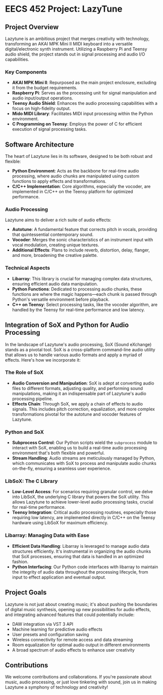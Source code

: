 # EECS 452 Project: LazyTune

## Project Overview
Lazytune is an ambitious project that merges creativity with technology, transforming an AKAI MPK Mini II MIDI keyboard into a versatile digital/electronic synth instrument. Utilizing a Raspberry Pi and Teensy audio shield, the project stands out in signal processing and audio I/O capabilities.

### Key Components
- **AKAI MPK Mini II**: Repurposed as the main project enclosure, excluding it from the budget requirements.
- **Raspberry Pi**: Serves as the processing unit for signal manipulation and audio input/output operations.
- **Teensy Audio Shield**: Enhances the audio processing capabilities with a focus on high-fidelity output.
- **Mido MIDI Library**: Facilitates MIDI input processing within the Python environment.
- **C Programming on Teensy**: Employs the power of C for efficient execution of signal processing tasks.

## Software Architecture
The heart of Lazytune lies in its software, designed to be both robust and flexible:
- **Python Environment**: Acts as the backbone for real-time audio processing, where audio chunks are manipulated using custom functions to apply effects and transformations.
- **C/C++ Implementation**: Core algorithms, especially the vocoder, are implemented in C/C++ on the Teensy platform for optimized performance.

### Audio Processing
Lazytune aims to deliver a rich suite of audio effects:
- **Autotune**: A fundamental feature that corrects pitch in vocals, providing that quintessential contemporary sound.
- **Vocoder**: Merges the sonic characteristics of an instrument input with vocal modulation, creating unique textures.
- **Additional Effects**: Plans to include reverb, distortion, delay, flanger, and more, broadening the creative palette.

### Technical Aspects
- **Libarray**: This library is crucial for managing complex data structures, ensuring efficient audio data manipulation.
- **Python Functions**: Dedicated to processing audio chunks, these functions are where the magic happens—each chunk is passed through Python's versatile environment before playback.
- **C++ on Teensy**: Select processing tasks, like the vocoder algorithm, are handled by the Teensy for real-time performance and low latency.

## Integration of SoX and Python for Audio Processing

In the landscape of Lazytune's audio processing, SoX (Sound eXchange) stands as a pivotal tool. SoX is a cross-platform command-line audio utility that allows us to handle various audio formats and apply a myriad of effects. Here's how we incorporate it:

### The Role of SoX
- **Audio Conversion and Manipulation**: SoX is adept at converting audio files to different formats, adjusting quality, and performing sound manipulations, making it an indispensable part of Lazytune's audio processing pipeline.
- **Effects Chain**: Through SoX, we apply a chain of effects to audio signals. This includes pitch correction, equalization, and more complex transformations pivotal for the autotune and vocoder features of Lazytune.

### Python and SoX
- **Subprocess Control**: Our Python scripts wield the `subprocess` module to interact with SoX, enabling us to build a real-time audio processing environment that's both flexible and powerful.
- **Stream Handling**: Audio streams are meticulously managed by Python, which communicates with SoX to process and manipulate audio chunks on-the-fly, ensuring a seamless user experience.

### LibSoX: The C Library
- **Low-Level Access**: For scenarios requiring granular control, we delve into LibSoX, the underlying C library that powers the SoX utility. This allows Lazytune to achieve lower-level audio processing tasks, crucial for real-time performance.
- **Teensy Integration**: Critical audio processing routines, especially those requiring low latency, are implemented directly in C/C++ on the Teensy hardware using LibSoX for maximum efficiency.

### Libarray: Managing Data with Ease
- **Efficient Data Handling**: Libarray is leveraged to manage audio data structures efficiently. It's instrumental in organizing the audio chunks that SoX processes, ensuring that data is handled in an optimized fashion.
- **Python Interfacing**: Our Python code interfaces with libarray to maintain the integrity of audio data throughout the processing lifecycle, from input to effect application and eventual output.

## Project Goals
Lazytune is not just about creating music; it's about pushing the boundaries of digital music synthesis, opening up new possibilities for audio effects, and integrating advanced features that could potentially include:
- DAW integration via VST 3 API
- Machine learning for predictive audio effects
- User presets and configuration saving
- Wireless connectivity for remote access and data streaming
- Room equalization for optimal audio output in different environments
- A broad spectrum of audio effects to enhance user creativity

## Contributions
We welcome contributions and collaborations. If you're passionate about music, audio processing, or just love tinkering with sound, join us in making Lazytune a symphony of technology and creativity!
